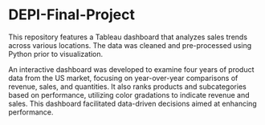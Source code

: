 # DEPI-Final-Project
This repository features a Tableau dashboard that analyzes sales trends across various locations. The data was cleaned and pre-processed using Python prior to visualization.

An interactive dashboard was developed to examine four years of product data from the US market, focusing on year-over-year comparisons of revenue, sales, and quantities. It also ranks products and subcategories based on performance, utilizing color gradations to indicate revenue and sales. This dashboard facilitated data-driven decisions aimed at enhancing performance.
